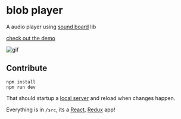 # blob player

A audio player using [sound board](https://github.com/jcblw/sound-board) lib 

[check out the demo](https://blob-player-auhhcnbdnk.now.sh/)

![gif](https://media.giphy.com/media/l3vRf6zpOU8xvU9by/giphy.gif)

## Contribute

```
npm install 
npm run dev
```

That should startup a [local server](http://localhost:8080/) and reload when changes happen.

Everything is in `/src`, its a [React](https://facebook.github.io/react/), [Redux](http://redux.js.org/) app! 

